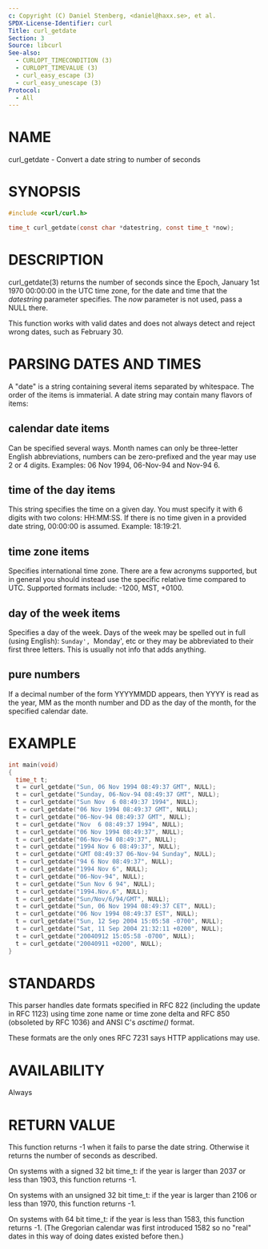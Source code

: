 ```yaml
---
c: Copyright (C) Daniel Stenberg, <daniel@haxx.se>, et al.
SPDX-License-Identifier: curl
Title: curl_getdate
Section: 3
Source: libcurl
See-also:
  - CURLOPT_TIMECONDITION (3)
  - CURLOPT_TIMEVALUE (3)
  - curl_easy_escape (3)
  - curl_easy_unescape (3)
Protocol:
  - All
---
```


# NAME

curl_getdate - Convert a date string to number of seconds

# SYNOPSIS

~~~c
#include <curl/curl.h>

time_t curl_getdate(const char *datestring, const time_t *now);
~~~

# DESCRIPTION

curl_getdate(3) returns the number of seconds since the Epoch, January
1st 1970 00:00:00 in the UTC time zone, for the date and time that the
*datestring* parameter specifies. The *now* parameter is not used,
pass a NULL there.

This function works with valid dates and does not always detect and reject
wrong dates, such as February 30.

# PARSING DATES AND TIMES

A "date" is a string containing several items separated by whitespace. The
order of the items is immaterial. A date string may contain many flavors of
items:

## calendar date items

Can be specified several ways. Month names can only be three-letter English
abbreviations, numbers can be zero-prefixed and the year may use 2 or 4
digits. Examples: 06 Nov 1994, 06-Nov-94 and Nov-94 6.

## time of the day items

This string specifies the time on a given day. You must specify it with 6
digits with two colons: HH:MM:SS. If there is no time given in a provided date
string, 00:00:00 is assumed. Example: 18:19:21.

## time zone items

Specifies international time zone. There are a few acronyms supported, but in
general you should instead use the specific relative time compared to
UTC. Supported formats include: -1200, MST, +0100.

## day of the week items

Specifies a day of the week. Days of the week may be spelled out in full
(using English): `Sunday', `Monday', etc or they may be abbreviated to their
first three letters. This is usually not info that adds anything.

## pure numbers

If a decimal number of the form YYYYMMDD appears, then YYYY is read as the
year, MM as the month number and DD as the day of the month, for the specified
calendar date.

# EXAMPLE

~~~c
int main(void)
{
  time_t t;
  t = curl_getdate("Sun, 06 Nov 1994 08:49:37 GMT", NULL);
  t = curl_getdate("Sunday, 06-Nov-94 08:49:37 GMT", NULL);
  t = curl_getdate("Sun Nov  6 08:49:37 1994", NULL);
  t = curl_getdate("06 Nov 1994 08:49:37 GMT", NULL);
  t = curl_getdate("06-Nov-94 08:49:37 GMT", NULL);
  t = curl_getdate("Nov  6 08:49:37 1994", NULL);
  t = curl_getdate("06 Nov 1994 08:49:37", NULL);
  t = curl_getdate("06-Nov-94 08:49:37", NULL);
  t = curl_getdate("1994 Nov 6 08:49:37", NULL);
  t = curl_getdate("GMT 08:49:37 06-Nov-94 Sunday", NULL);
  t = curl_getdate("94 6 Nov 08:49:37", NULL);
  t = curl_getdate("1994 Nov 6", NULL);
  t = curl_getdate("06-Nov-94", NULL);
  t = curl_getdate("Sun Nov 6 94", NULL);
  t = curl_getdate("1994.Nov.6", NULL);
  t = curl_getdate("Sun/Nov/6/94/GMT", NULL);
  t = curl_getdate("Sun, 06 Nov 1994 08:49:37 CET", NULL);
  t = curl_getdate("06 Nov 1994 08:49:37 EST", NULL);
  t = curl_getdate("Sun, 12 Sep 2004 15:05:58 -0700", NULL);
  t = curl_getdate("Sat, 11 Sep 2004 21:32:11 +0200", NULL);
  t = curl_getdate("20040912 15:05:58 -0700", NULL);
  t = curl_getdate("20040911 +0200", NULL);
}
~~~

# STANDARDS

This parser handles date formats specified in RFC 822 (including the update in
RFC 1123) using time zone name or time zone delta and RFC 850 (obsoleted by
RFC 1036) and ANSI C's *asctime()* format.

These formats are the only ones RFC 7231 says HTTP applications may use.

# AVAILABILITY

Always

# RETURN VALUE

This function returns -1 when it fails to parse the date string. Otherwise it
returns the number of seconds as described.

On systems with a signed 32 bit time_t: if the year is larger than 2037 or
less than 1903, this function returns -1.

On systems with an unsigned 32 bit time_t: if the year is larger than 2106 or
less than 1970, this function returns -1.

On systems with 64 bit time_t: if the year is less than 1583, this function
returns -1. (The Gregorian calendar was first introduced 1582 so no "real"
dates in this way of doing dates existed before then.)
